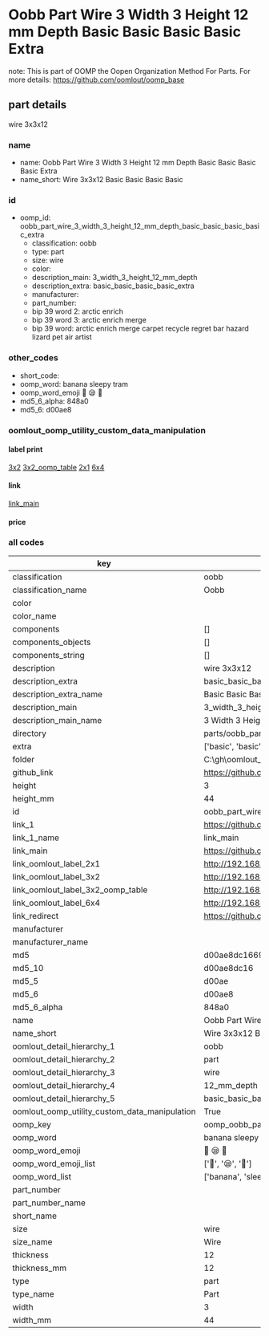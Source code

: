 # Oobb Part Wire 3 Width 3 Height 12 mm Depth Basic Basic Basic Basic Extra  

note: This is part of OOMP the Oopen Organization Method For Parts. For more details: https://github.com/oomlout/oomp_base

##  part details
  



wire 3x3x12



### name
* name: Oobb Part Wire 3 Width 3 Height 12 mm Depth Basic Basic Basic Basic Extra
* name_short: Wire 3x3x12 Basic Basic Basic Basic
### id
* oomp_id: oobb_part_wire_3_width_3_height_12_mm_depth_basic_basic_basic_basic_extra
  * classification: oobb
  * type: part
  * size: wire
  * color: 
  * description_main: 3_width_3_height_12_mm_depth
  * description_extra: basic_basic_basic_basic_extra
  * manufacturer: 
  * part_number: 
  * bip 39 word 2: arctic enrich
  * bip 39 word 3: arctic enrich merge
  * bip 39 word: arctic enrich merge carpet recycle regret bar hazard lizard pet air artist

### other_codes
* short_code: 
* oomp_word: banana sleepy tram
* oomp_word_emoji :banana: :sleepy: :tram:
* md5_6_alpha: 848a0
* md5_6: d00ae8






### oomlout_oomp_utility_custom_data_manipulation
#### label print
[3x2](http://192.168.1.245:1112/?label=oomp%20848a0)
[3x2_oomp_table](http://192.168.1.108:1112/?label=oomp%20848a0)
[2x1](http://192.168.1.242:1112/?label=oomp%20848a0)
[6x4](http://192.168.1.55:1112/?label=oomp%20848a0)    

#### link

[link_main](https://github.com/oomlout/oomlout_oobb_version_4_generated_parts/tree/main/navigation_oomp/oobb/part/wire/3_width_3_height_12_mm_depth/basic_basic_basic_basic_extra/part)                              

#### price







### all codes 
| key | value |  
| --- | --- |  
| classification | oobb |  
| classification_name | Oobb |  
| color |  |  
| color_name |  |  
| components | [] |  
| components_objects | [] |  
| components_string | [] |  
| description | wire 3x3x12 |  
| description_extra | basic_basic_basic_basic_extra |  
| description_extra_name | Basic Basic Basic Basic Extra |  
| description_main | 3_width_3_height_12_mm_depth |  
| description_main_name | 3 Width 3 Height 12 mm Depth |  
| directory | parts/oobb_part_wire_3_width_3_height_12_mm_depth_basic_basic_basic_basic_extra |  
| extra | ['basic', 'basic', 'basic', 'basic'] |  
| folder | C:\gh\oomlout_oobb_version_4_generated_parts\parts\oobb_part_wire_3_width_3_height_12_mm_depth_basic_basic_basic_basic_extra |  
| github_link | https://github.com/oomlout/oomlout_oomp_part_src/tree/main/parts/oobb_part_wire_3_width_3_height_12_mm_depth_basic_basic_basic_basic_extra |  
| height | 3 |  
| height_mm | 44 |  
| id | oobb_part_wire_3_width_3_height_12_mm_depth_basic_basic_basic_basic_extra |  
| link_1 | https://github.com/oomlout/oomlout_oobb_version_4_generated_parts/tree/main/navigation_oomp/oobb/part/wire/3_width_3_height_12_mm_depth/basic_basic_basic_basic_extra/part |  
| link_1_name | link_main |  
| link_main | https://github.com/oomlout/oomlout_oobb_version_4_generated_parts/tree/main/navigation_oomp/oobb/part/wire/3_width_3_height_12_mm_depth/basic_basic_basic_basic_extra/part |  
| link_oomlout_label_2x1 | http://192.168.1.242:1112/?label=oomp%20848a0 |  
| link_oomlout_label_3x2 | http://192.168.1.245:1112/?label=oomp%20848a0 |  
| link_oomlout_label_3x2_oomp_table | http://192.168.1.108:1112/?label=oomp%20848a0 |  
| link_oomlout_label_6x4 | http://192.168.1.55:1112/?label=oomp%20848a0 |  
| link_redirect | https://github.com/oomlout/oomlout_oobb_version_4_generated_parts/tree/main/parts/oobb_wire_03_03_12_ex_basic_basic_basic_basic |  
| manufacturer |  |  
| manufacturer_name |  |  
| md5 | d00ae8dc1669e24ed2d9f22d16d2c059 |  
| md5_10 | d00ae8dc16 |  
| md5_5 | d00ae |  
| md5_6 | d00ae8 |  
| md5_6_alpha | 848a0 |  
| name | Oobb Part Wire 3 Width 3 Height 12 mm Depth Basic Basic Basic Basic Extra |  
| name_short | Wire 3x3x12 Basic Basic Basic Basic |  
| oomlout_detail_hierarchy_1 | oobb |  
| oomlout_detail_hierarchy_2 | part |  
| oomlout_detail_hierarchy_3 | wire |  
| oomlout_detail_hierarchy_4 | 12_mm_depth |  
| oomlout_detail_hierarchy_5 | basic_basic_basic_basic_extra |  
| oomlout_oomp_utility_custom_data_manipulation | True |  
| oomp_key | oomp_oobb_part_wire_3_width_3_height_12_mm_depth_basic_basic_basic_basic_extra |  
| oomp_word | banana sleepy tram |  
| oomp_word_emoji | :banana: :sleepy: :tram: |  
| oomp_word_emoji_list | [':banana:', ':sleepy:', ':tram:'] |  
| oomp_word_list | ['banana', 'sleepy', 'tram'] |  
| part_number |  |  
| part_number_name |  |  
| short_name |  |  
| size | wire |  
| size_name | Wire |  
| thickness | 12 |  
| thickness_mm | 12 |  
| type | part |  
| type_name | Part |  
| width | 3 |  
| width_mm | 44 |  
